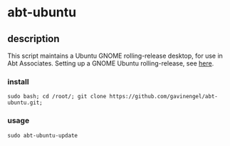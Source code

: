# abt-ubuntu

## description

This script maintains a Ubuntu GNOME rolling-release desktop, for use in Abt Associates.  Setting up a GNOME Ubuntu rolling-release, see [here](https://ubuntugnome.org/howto-run-ubuntu-gnome-as-a-rolling-release/).

### install

`sudo bash; cd /root/; git clone https://github.com/gavinengel/abt-ubuntu.git;`

### usage

`sudo abt-ubuntu-update`


